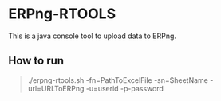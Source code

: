 # ERPng-RTOOLS

This is a java console tool to upload data to ERPng.

## How to run
> ./erpng-rtools.sh -fn=PathToExcelFile -sn=SheetName -url=URLToERPng -u=userid -p-password